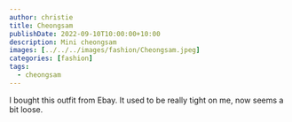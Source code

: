 ```yaml
---
author: christie
title: Cheongsam
publishDate: 2022-09-10T10:00:00+10:00
description: Mini cheongsam
images: [../../../images/fashion/Cheongsam.jpeg]
categories: [fashion]
tags:
  - cheongsam
---
```


I bought this outfit from Ebay. It used to be really tight on me, now seems
a bit loose.
